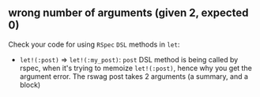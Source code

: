 ## wrong number of arguments (given 2, expected 0)

Check your code for using `RSpec` `DSL` methods in `let`:

- `let!(:post)` => `let!(:my_post)`:
  `post` DSL method is being called by rspec, when it's trying to memoize `let!(:post)`, hence why you get the argument error.
     The rswag post takes 2 arguments (a summary, and a block)
